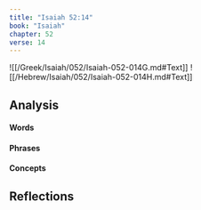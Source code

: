 ```yaml
---
title: "Isaiah 52:14"
book: "Isaiah"
chapter: 52
verse: 14
---
```

![[/Greek/Isaiah/052/Isaiah-052-014G.md#Text]]
![[/Hebrew/Isaiah/052/Isaiah-052-014H.md#Text]]

## Analysis

#### Words

#### Phrases

#### Concepts

## Reflections
